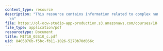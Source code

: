 ```yaml
---
content_type: resource
description: "This resource contains information related to complex numbers. \r\n\r\
  \n"
file: https://ol-ocw-studio-app-production.s3.amazonaws.com/courses/18-03-differential-equations-spring-2010/8405876bf5bcfb1110265278b70d066c_MIT18_03S10_c.pdf
file_type: application/pdf
resourcetype: Document
title: MIT18_03S10_c.pdf
uid: 8405876b-f5bc-fb11-1026-5278b70d066c
---
```

